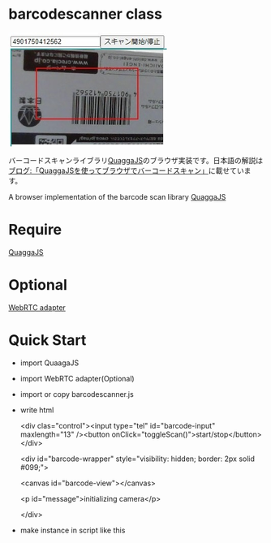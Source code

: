 # barcodescanner class

![image](https://github.com/sugakenn/barcodescanner/blob/main/image.jpg)

バーコードスキャンライブラリ[QuaggaJS](https://serratus.github.io/quaggaJS/)のブラウザ実装です。日本語の解説は[ブログ:「QuaggaJSを使ってブラウザでバーコードスキャン」](https://nanbu.marune205.net/2021/12/barcode-scan-quaggajs.html?m=1)に載せています。

A browser implementation of the barcode scan library [QuaggaJS](https://serratus.github.io/quaggaJS/)

# Require
[QuaggaJS](https://serratus.github.io/quaggaJS/)

# Optional
[WebRTC adapter](https://github.com/webrtc/adapter)

# Quick Start
- import QuaagaJS
- import WebRTC adapter(Optional)
- import or copy barcodescanner.js
- write html
  
  &lt;div clas="control"&gt;&lt;input type="tel" id="barcode-input" maxlength="13" /&gt;&lt;button onClick="toggleScan()"&gt;start/stop&lt;/button&gt;&lt;/div&gt;
  
  &lt;div id="barcode-wrapper" style="visibility: hidden; border: 2px solid #099;"&gt;
  
  &lt;canvas id="barcode-view"&gt;&lt;/canvas&gt;
  
  &lt;p id="message"&gt;initializing camera&lt;/p&gt;
  
  &lt;/div&gt;

- make instance in script like this
  
  

